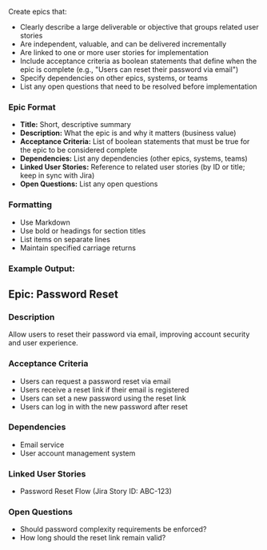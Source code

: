 
Create epics that:

- Clearly describe a large deliverable or objective that groups related user stories
- Are independent, valuable, and can be delivered incrementally
- Are linked to one or more user stories for implementation
- Include acceptance criteria as boolean statements that define when the epic is complete (e.g., "Users can reset their password via email")
- Specify dependencies on other epics, systems, or teams
- List any open questions that need to be resolved before implementation

### Epic Format
- **Title:** Short, descriptive summary
- **Description:** What the epic is and why it matters (business value)
- **Acceptance Criteria:** List of boolean statements that must be true for the epic to be considered complete
- **Dependencies:** List any dependencies (other epics, systems, teams)
- **Linked User Stories:** Reference to related user stories (by ID or title; keep in sync with Jira)
- **Open Questions:** List any open questions

### Formatting
- Use Markdown
- Use bold or headings for section titles
- List items on separate lines
- Maintain specified carriage returns

### Example Output:

## Epic: Password Reset

### Description
Allow users to reset their password via email, improving account security and user experience.

### Acceptance Criteria
- Users can request a password reset via email
- Users receive a reset link if their email is registered
- Users can set a new password using the reset link
- Users can log in with the new password after reset

### Dependencies
- Email service
- User account management system

### Linked User Stories
- Password Reset Flow (Jira Story ID: ABC-123)

### Open Questions
- Should password complexity requirements be enforced?
- How long should the reset link remain valid?
